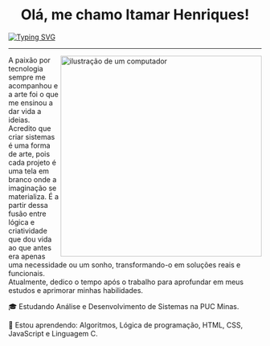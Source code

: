 <h1 align="center">Olá, me chamo Itamar Henriques!</h1>

[![Typing SVG](https://readme-typing-svg.demolab.com?font=Fira+Code&weight=500&size=24&pause=1000&color=F7F7F7&center=true&vCenter=true&width=1100&lines=Seja+bem+vindo+ao+meu+GitHub!+%E0%B8%85%E2%81%A0%5E%E2%81%A0%E2%80%A2%E2%81%A0%EF%BB%8C%E2%81%A0%E2%80%A2%E2%81%A0%5E%E2%81%A0%E0%B8%85)](https://git.io/typing-svg)

---

<img src="https://raw.githubusercontent.com/MicaelliMedeiros/micaellimedeiros/master/image/computer-illustration.png" alt="ilustração de um computador" min-width="400px" max-width="400px" width="400px" align="right">

<p align="left"> 
  A paixão por tecnologia sempre me acompanhou e a arte foi o que me ensinou a dar vida a ideias. Acredito que criar sistemas é uma forma de arte, pois cada projeto é uma tela em branco onde a imaginação se materializa. É a partir dessa fusão entre lógica e criatividade que dou vida ao que antes era apenas uma necessidade ou um sonho, transformando-o em soluções reais e funcionais.<br>
  Atualmente, dedico o tempo após o trabalho para aprofundar em meus estudos e aprimorar minhas habilidades.
</p>

<p align="left">
 🎓 Estudando Análise e Desenvolvimento de Sistemas na PUC Minas.
</p>

<p align="left">
  🌱 Estou aprendendo: Algoritmos, Lógica de programação, HTML, CSS, JavaScript e Linguagem C.
</p>
    


